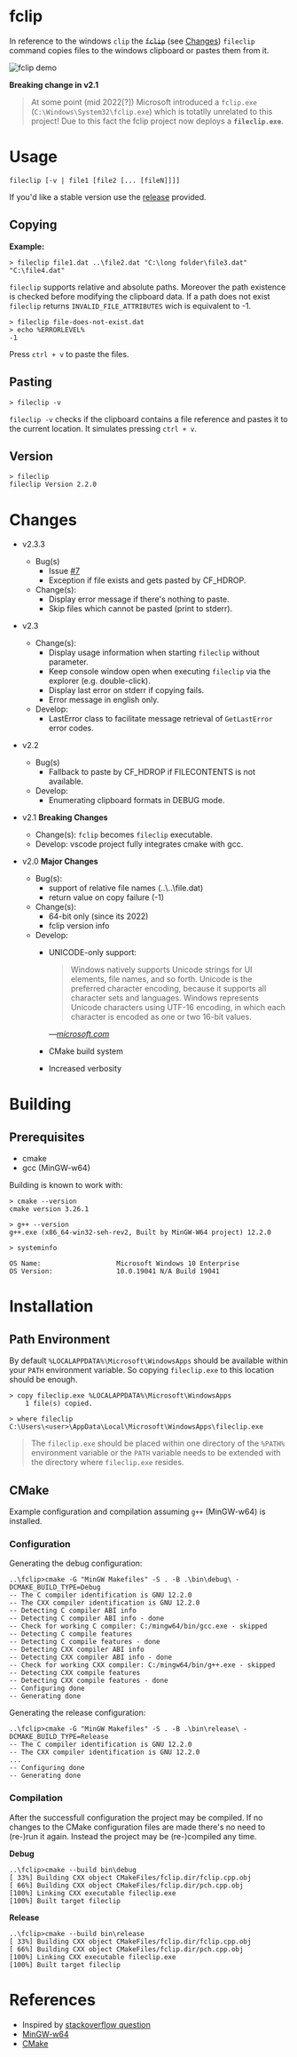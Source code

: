 # fclip

In reference to the windows `clip` the ~~`fclip`~~ (see [Changes](#changes)) `fileclip` command copies files to the windows clipboard or pastes them from it.

![fclip demo](doc/fclip-demo.gif)

**Breaking change in v2.1**

> At some point (mid 2022[?]) Microsoft introduced a `fclip.exe` (`C:\Windows\System32\fclip.exe`) which is totatlly unrelated to this project! Due to this fact the fclip project now deploys a **`fileclip.exe`**.

# Usage

    fileclip [-v | file1 [file2 [... [fileN]]]]

If you'd like a stable version use the [release](https://github.com/urbans0ft/fclip/releases)
provided.

## Copying

**Example:**

```
> fileclip file1.dat ..\file2.dat "C:\long folder\file3.dat" "C:\file4.dat"
```

`fileclip` supports relative and absolute paths. Moreover the path existence is
checked before modifying the clipboard data. If a path does not exist `fileclip`
returns `INVALID_FILE_ATTRIBUTES` wich is equivalent to -1.

```
> fileclip file-does-not-exist.dat
> echo %ERRORLEVEL%
-1
```

Press `ctrl + v` to paste the files.

## Pasting

```
> fileclip -v
```

`fileclip -v` checks if the clipboard contains a file reference and pastes it to
the current location. It simulates pressing `ctrl + v`.

## Version

```
> fileclip
fileclip Version 2.2.0
```

# Changes

- v2.3.3
	- Bug(s)
		- Issue [#7](https://github.com/urbans0ft/fclip/issues/7)
		- Exception if file exists and gets pasted by CF_HDROP.
	- Change(s):
		- Display error message if there's nothing to paste.
		- Skip files which cannot be pasted (print to stderr).
- v2.3
	- Change(s):
		- Display usage information when starting `fileclip` without parameter.
		- Keep console window open when executing `fileclip` via the explorer (e.g. double-click).
		- Display last error on stderr if copying fails.
		- Error message in english only.
	- Develop:
		- LastError class to facilitate message retrieval of `GetLastError` error codes.
- v2.2
	- Bug(s)
		- Fallback to paste by CF_HDROP if FILECONTENTS is not available.
	- Develop:
		- Enumerating clipboard formats in DEBUG mode.
- v2.1 **Breaking Changes**
	- Change(s): `fclip` becomes `fileclip` executable.
	- Develop: vscode project fully integrates cmake with gcc.

- v2.0 **Major Changes**

	- Bug(s):
		- support of relative file names (..\\..\\file.dat)
		- return value on copy failure (-1)
	- Change(s):
		- 64-bit only (since its 2022)
		- fclip version info
	- Develop:
		- UNICODE-only support:

			> Windows natively supports Unicode strings for UI elements, file names,
		  and so forth. Unicode is the preferred character encoding, because it
		  supports all character sets and languages. Windows represents Unicode
		  characters using UTF-16 encoding, in which each character is encoded as
		  one or two 16-bit values.

			_&mdash;[microsoft.com](https://learn.microsoft.com/en-us/windows/win32/learnwin32/working-with-strings)_

		- CMake build system
		- Increased verbosity

# Building

## Prerequisites

- cmake
- gcc (MinGW-w64)

Building is known to work with:

```
> cmake --version
cmake version 3.26.1

> g++ --version
g++.exe (x86_64-win32-seh-rev2, Built by MinGW-W64 project) 12.2.0

> systeminfo

OS Name:                   Microsoft Windows 10 Enterprise
OS Version:                10.0.19041 N/A Build 19041
```

# Installation

## Path Environment

By default `%LOCALAPPDATA%\Microsoft\WindowsApps` should be available within your
`PATH` environment variable. So copying `fileclip.exe` to this location should be enough.

```
> copy fileclip.exe %LOCALAPPDATA%\Microsoft\WindowsApps
    1 file(s) copied.

> where fileclip
C:\Users\<user>\AppData\Local\Microsoft\WindowsApps\fileclip.exe
```

> The `fileclip.exe` should be placed within one directory of the `%PATH%` environment
> variable or the `PATH` variable needs to be extended with the directory where `fileclip.exe`
> resides.

## CMake

Example configuration and compilation assuming `g++` (MinGW-w64) is installed.

### Configuration

Generating the debug configuration:

```
..\fclip>cmake -G "MinGW Makefiles" -S . -B .\bin\debug\ -DCMAKE_BUILD_TYPE=Debug
-- The C compiler identification is GNU 12.2.0
-- The CXX compiler identification is GNU 12.2.0
-- Detecting C compiler ABI info
-- Detecting C compiler ABI info - done
-- Check for working C compiler: C:/mingw64/bin/gcc.exe - skipped
-- Detecting C compile features
-- Detecting C compile features - done
-- Detecting CXX compiler ABI info
-- Detecting CXX compiler ABI info - done
-- Check for working CXX compiler: C:/mingw64/bin/g++.exe - skipped
-- Detecting CXX compile features
-- Detecting CXX compile features - done
-- Configuring done
-- Generating done
```

Generating the release configuration: 

```
..\fclip>cmake -G "MinGW Makefiles" -S . -B .\bin\release\ -DCMAKE_BUILD_TYPE=Release
-- The C compiler identification is GNU 12.2.0
-- The CXX compiler identification is GNU 12.2.0
...
-- Configuring done
-- Generating done
```

### Compilation

After the successfull configuration the project may be compiled. If no changes to the CMake configuration files are made
there's no need to (re-)run it again. Instead the project may be (re-)compiled any time.

**Debug**

```
..\fclip>cmake --build bin\debug
[ 33%] Building CXX object CMakeFiles/fclip.dir/fclip.cpp.obj
[ 66%] Building CXX object CMakeFiles/fclip.dir/pch.cpp.obj
[100%] Linking CXX executable fileclip.exe
[100%] Built target fileclip
```

**Release**

```
..\fclip>cmake --build bin\release
[ 33%] Building CXX object CMakeFiles/fclip.dir/fclip.cpp.obj
[ 66%] Building CXX object CMakeFiles/fclip.dir/pch.cpp.obj
[100%] Linking CXX executable fileclip.exe
[100%] Built target fileclip
```

# References
* Inspired by [stackoverflow question](https://stackoverflow.com/q/25708895/10224443)
* [MinGW-w64](https://github.com/niXman/mingw-builds-binaries/releases)
* [CMake](https://cmake.org/download/)
